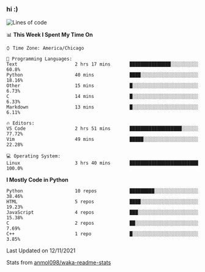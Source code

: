 ### hi :)

<!--START_SECTION:waka-->
![Lines of code](https://img.shields.io/badge/From%20Hello%20World%20I%27ve%20Written-886751%20lines%20of%20code-blue)

📊 **This Week I Spent My Time On** 

```text
⌚︎ Time Zone: America/Chicago

💬 Programming Languages: 
Text                     2 hrs 17 mins       ███████████████░░░░░░░░░░   60.8% 
Python                   40 mins             ████░░░░░░░░░░░░░░░░░░░░░   18.16% 
Other                    15 mins             █░░░░░░░░░░░░░░░░░░░░░░░░   6.73% 
C                        14 mins             █░░░░░░░░░░░░░░░░░░░░░░░░   6.33% 
Markdown                 13 mins             █░░░░░░░░░░░░░░░░░░░░░░░░   6.11%

🔥 Editors: 
VS Code                  2 hrs 51 mins       ███████████████████░░░░░░   77.72% 
Vim                      49 mins             █████░░░░░░░░░░░░░░░░░░░░   22.28%

💻 Operating System: 
Linux                    3 hrs 40 mins       █████████████████████████   100.0%

```

**I Mostly Code in Python** 

```text
Python                   10 repos            █████████░░░░░░░░░░░░░░░░   38.46% 
HTML                     5 repos             ████░░░░░░░░░░░░░░░░░░░░░   19.23% 
JavaScript               4 repos             ███░░░░░░░░░░░░░░░░░░░░░░   15.38% 
C                        2 repos             ██░░░░░░░░░░░░░░░░░░░░░░░   7.69% 
C++                      1 repo              █░░░░░░░░░░░░░░░░░░░░░░░░   3.85%

```



 Last Updated on 12/11/2021
<!--END_SECTION:waka-->

Stats from [anmol098/waka-readme-stats](https://github.com/anmol098/waka-readme-stats)